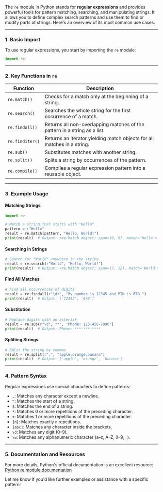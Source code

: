 The `re` module in Python stands for **regular expressions** and provides powerful tools for pattern matching, searching, and manipulating strings. It allows you to define complex search patterns and use them to find or modify parts of strings. Here's an overview of its most common use cases:

---

### 1. **Basic Import**
To use regular expressions, you start by importing the `re` module:
```python
import re
```

---

### 2. **Key Functions in `re`**

| Function        | Description                                                                 |
|-----------------|-----------------------------------------------------------------------------|
| `re.match()`    | Checks for a match only at the beginning of a string.                     |
| `re.search()`   | Searches the whole string for the first occurrence of a match.            |
| `re.findall()`  | Returns all non-overlapping matches of the pattern in a string as a list. |
| `re.finditer()` | Returns an iterator yielding match objects for all matches in a string.   |
| `re.sub()`      | Substitutes matches with another string.                                  |
| `re.split()`    | Splits a string by occurrences of the pattern.                            |
| `re.compile()`  | Compiles a regular expression pattern into a reusable object.             |

---

### 3. **Example Usage**

#### **Matching Strings**
```python
import re

# Match a string that starts with "Hello"
pattern = r"Hello"
result = re.match(pattern, "Hello, World!")
print(result)  # Output: <re.Match object; span=(0, 5), match='Hello'>
```

#### **Searching in Strings**
```python
# Search for "World" anywhere in the string
result = re.search(r"World", "Hello, World!")
print(result)  # Output: <re.Match object; span=(7, 12), match='World'>
```

#### **Find All Matches**
```python
# Find all occurrences of digits
result = re.findall(r"\d+", "My number is 12345 and PIN is 678.")
print(result)  # Output: ['12345', '678']
```

#### **Substitution**
```python
# Replace digits with an asterisk
result = re.sub(r"\d", "*", "Phone: 123-456-7890")
print(result)  # Output: Phone: ***-***-****
```

#### **Splitting Strings**
```python
# Split the string by commas
result = re.split(r",", "apple,orange,banana")
print(result)  # Output: ['apple', 'orange', 'banana']
```

---

### 4. **Pattern Syntax**
Regular expressions use special characters to define patterns:
- `.`: Matches any character except a newline.
- `^`: Matches the start of a string.
- `$`: Matches the end of a string.
- `*`: Matches 0 or more repetitions of the preceding character.
- `+`: Matches 1 or more repetitions of the preceding character.
- `{n}`: Matches exactly `n` repetitions.
- `[abc]`: Matches any character inside the brackets.
- `\d`: Matches any digit (0–9).
- `\w`: Matches any alphanumeric character (a–z, A–Z, 0–9, _).

---

### 5. **Documentation and Resources**
For more details, Python's official documentation is an excellent resource:  
[Python re module documentation](https://docs.python.org/3/library/re.html)

Let me know if you'd like further examples or assistance with a specific pattern! 



